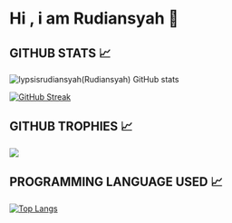 <!-- - 👋 Hi, I’m @lypsisrudiansyah
- 👀 I’m interested in ...
- 🌱 I’m currently learning ...
- 💞️ I’m looking to collaborate on ...
- 📫 How to reach me ... -->

# Hi , i am Rudiansyah 👋

## GITHUB STATS 📈
![lypsisrudiansyah(Rudiansyah) GitHub stats](https://github-readme-stats.vercel.app/api?username=lypsisrudiansyah&show_icons=true&theme=transparent&count_private=true&hide=contribs,prs&cache_seconds=7200&include_all_commits=true&ring_color=00E676)

[![GitHub Streak](https://streak-stats.demolab.com/?user=lypsisrudiansyah&theme=default&ring=00E676)](https://github.com/lypsisrudiansyah/github-readme-stats)

## GITHUB TROPHIES 📈
<p>
  <img src="https://github-profile-trophy.vercel.app/?username=lypsisrudiansyah&margin-w=25&margin-h=25&column=7" />    
</p>

## PROGRAMMING LANGUAGE USED 📈
[![Top Langs](https://github-readme-stats.vercel.app/api/top-langs/?username=lypsisrudiansyah&langs_count=10&layout=compact)](https://github.com/lypsisrudiansyah/github-readme-stats)

<!---
lypsisrudiansyah/lypsisrudiansyah is a ✨ special ✨ repository because its `README.md` (this file) appears on your GitHub profile.
You can click the Preview link to take a look at your changes.
--->
